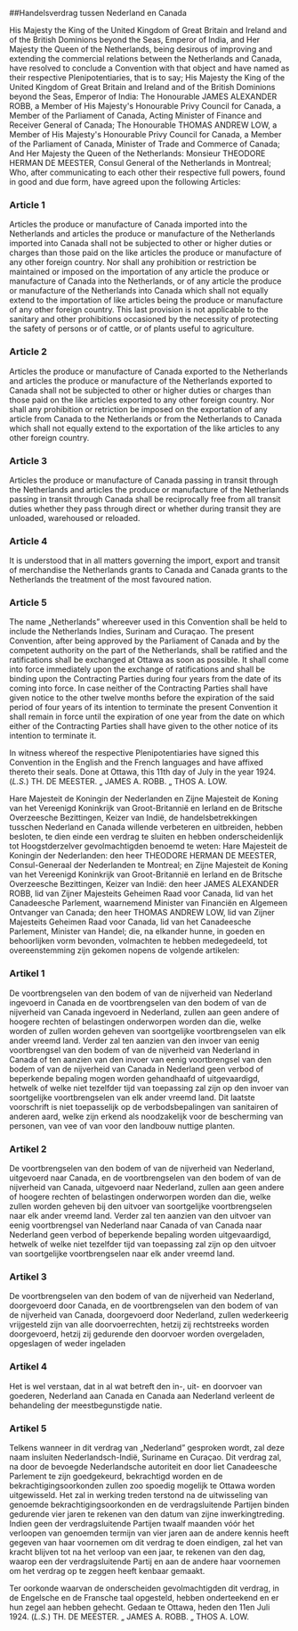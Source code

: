 <meta http-equiv='Content-Type' content='text/html; charset=utf-8' />

##Handelsverdrag tussen Nederland en Canada

His Majesty the King of the United Kingdom of Great Britain and Ireland and of the British Dominions beyond the Seas, Emperor of India, and Her Majesty the Queen of the Netherlands, being desirous of improving and extending the commercial relations between the Netherlands and Canada, have resolved to conclude a Convention with that object and have named as their respective Plenipotentiaries, that is to say; His Majesty the King of the United Kingdom of Great Britain and Ireland and of the British Dominions beyond the Seas, Emperor of India: The Honourable JAMES ALEXANDER ROBB, a Member of His Majesty's Honourable Privy Council for Canada, a Member of the Parliament of Canada, Acting Minister of Finance and Receiver General of Canada; The Honourable THOMAS ANDREW LOW, a Member of His Majesty's Honourable Privy Council for Canada, a Member of the Parliament of Canada, Minister of Trade and Commerce of Canada; And Her Majesty the Queen of the Netherlands: Monsieur THEODORE HERMAN DE MEESTER, Consul General of the Netherlands in Montreal;   Who, after communicating to each other their respective full powers, found in good and due form, have agreed upon the following Articles:    

### Article  1  

Articles the produce or manufacture of Canada imported into the Netherlands and articles the produce or manufacture of the Netherlands imported into Canada shall not be subjected to other or higher duties or charges than those paid on the like articles the produce or manufacture of any other foreign country. Nor shall any prohibition or restriction be maintained or imposed on the importation of any article the produce or manufacture of Canada into the Netherlands, or of any article the produce or manufacture of the Netherlands into Canada which shall not equally extend to the importation of like articles being the produce or manufacture of any other foreign country. This last provision is not applicable to the sanitary and other prohibitions occasioned by the necessity of protecting the safety of persons or of cattle, or of plants useful to agriculture.  

### Article  2  

Articles the produce or manufacture of Canada exported to the Netherlands and articles the produce or manufacture of the Netherlands exported to Canada shall not be subjected to other or higher duties or charges than those paid on the like articles exported to any other foreign country. Nor shall any prohibition or retriction be imposed on the exportation of any article from Canada to the Netherlands or from the Netherlands to Canada which shall not equally extend to the exportation of the like articles to any other foreign country.  

### Article  3  

Articles the produce or manufacture of Canada passing in transit through the Netherlands and articles the produce or manufacture of the Netherlands passing in transit through Canada shall be reciprocally free from all transit duties whether they pass through direct or whether during transit they are unloaded, warehoused or reloaded.  

### Article  4  

It is understood that in all matters governing the import, export and transit of merchandise the Netherlands grants to Canada and Canada grants to the Netherlands the treatment of the most favoured nation.  

### Article  5  

The name „Netherlands” whereever used in this Convention shall be held to include the Netherlands Indies, Surinam and Curaçao. The present Convention, after being approved by the Parliament of Canada and by the competent authority on the part of the Netherlands, shall be ratified and the ratifications shall be exchanged at Ottawa as soon as possible. It shall come into force immediately upon the exchange of ratifications and shall be binding upon the Contracting Parties during four years from the date of its coming into force. In case neither of the Contracting Parties shall have given notice to the other twelve months before the expiration of the said period of four years of its intention to terminate the present Convention it shall remain in force until the expiration of one year from the date on which either of the Contracting Parties shall have given to the other notice of its intention to terminate it.  

In witness whereof the respective Plenipotentiaries have signed this Convention in the English and the French languages and have affixed thereto their seals. Done at Ottawa, this 11th day of July in the year 1924. (*L.S.*) TH. DE MEESTER. „ JAMES A. ROBB. „ THOS A. LOW.  

Hare Majesteit de Koningin der Nederlanden en Zijne Majesteit de Koning van het Vereenigd Koninkrijk van Groot-Britannië en Ierland en de Britsche Overzeesche Bezittingen, Keizer van Indië, de handelsbetrekkingen tusschen Nederland en Canada willende verbeteren en uitbreiden, hebben besloten, te dien einde een verdrag te sluiten en hebben onderscheidenlijk tot Hoogstderzelver gevolmachtigden benoemd te weten: Hare Majesteit de Koningin der Nederlanden: den heer THEODORE HERMAN DE MEESTER, Consul-Generaal der Nederlanden te Montreal; en Zijne Majesteit de Koning van het Vereenigd Koninkrijk van Groot-Britannië en Ierland en de Britsche Overzeesche Bezittingen, Keizer van Indië: den heer JAMES ALEXANDER ROBB, lid van Zijner Majesteits Geheimen Raad voor Canada, lid van het Canadeesche Parlement, waarnemend Minister van Financiën en Algemeen Ontvanger van Canada; den heer THOMAS ANDREW LOW, lid van Zijner Majesteits Geheimen Raad voor Canada, lid van het Canadeesche Parlement, Minister van Handel;   die, na elkander hunne, in goeden en behoorlijken vorm bevonden, volmachten te hebben medegedeeld, tot overeenstemming zijn gekomen nopens de volgende artikelen:    

### Artikel  1  

De voortbrengselen van den bodem of van de nijverheid van Nederland ingevoerd in Canada en de voortbrengselen van den bodem of van de nijverheid van Canada ingevoerd in Nederland, zullen aan geen andere of hoogere rechten of belastingen onderworpen worden dan die, welke worden of zullen worden geheven van soortgelijke voortbrengselen van elk ander vreemd land. Verder zal ten aanzien van den invoer van eenig voortbrengsel van den bodem of van de nijverheid van Nederland in Canada of ten aanzien van den invoer van eenig voortbrengsel van den bodem of van de nijverheid van Canada in Nederland geen verbod of beperkende bepaling mogen worden gehandhaafd of uitgevaardigd, hetwelk of welke niet tezelfder tijd van toepassing zal zijn op den invoer van soortgelijke voortbrengselen van elk ander vreemd land. Dit laatste voorschrift is niet toepasselijk op de verbodsbepalingen van sanitairen of anderen aard, welke zijn erkend als noodzakelijk voor de bescherming van personen, van vee of van voor den landbouw nuttige planten.  

### Artikel  2  

De voortbrengselen van den bodem of van de nijverheid van Nederland, uitgevoerd naar Canada, en de voortbrengselen van den bodem of van de nijverheid van Canada, uitgevoerd naar Nederland, zullen aan geen andere of hoogere rechten of belastingen onderworpen worden dan die, welke zullen worden geheven bij den uitvoer van soortgelijke voortbrengselen naar elk ander vreemd land. Verder zal ten aanzien van den uitvoer van eenig voortbrengsel van Nederland naar Canada of van Canada naar Nederland geen verbod of beperkende bepaling worden uitgevaardigd, hetwelk of welke niet tezelfder tijd van toepassing zal zijn op den uitvoer van soortgelijke voortbrengselen naar elk ander vreemd land.  

### Artikel  3  

De voortbrengselen van den bodem of van de nijverheid van Nederland, doorgevoerd door Canada, en de voortbrengselen van den bodem of van de nijverheid van Canada, doorgevoerd door Nederland, zullen wederkeerig vrijgesteld zijn van alle doorvoerrechten, hetzij zij rechtstreeks worden doorgevoerd, hetzij zij gedurende den doorvoer worden overgeladen, opgeslagen of weder ingeladen  

### Artikel  4  

Het is wel verstaan, dat in al wat betreft den in-, uit- en doorvoer van goederen, Nederland aan Canada en Canada aan Nederland verleent de behandeling der meestbegunstigde natie.  

### Artikel  5  

Telkens wanneer in dit verdrag van „Nederland” gesproken wordt, zal deze naam insluiten Nederlandsch-Indië, Suriname en Curaçao. Dit verdrag zal, na door de bevoegde Nederlandsche autoriteit en door liet Canadeesche Parlement te zijn goedgekeurd, bekrachtigd worden en de bekrachtigingsoorkonden zullen zoo spoedig mogelijk te Ottawa worden uitgewisseld. Het zal in werking treden terstond na de uitwisseling van genoemde bekrachtigingsoorkonden en de verdragsluitende Partijen binden gedurende vier jaren te rekenen van den datum van zijne inwerkingtreding. Indien geen der verdragsluitende Partijen twaalf maanden vóór het verloopen van genoemden termijn van vier jaren aan de andere kennis heeft gegeven van haar voornemen om dit verdrag te doen eindigen, zal het van kracht blijven tot na het verloop van een jaar, te rekenen van den dag, waarop een der verdragsluitende Partij en aan de andere haar voornemen om het verdrag op te zeggen heeft kenbaar gemaakt.  

Ter oorkonde waarvan de onderscheiden gevolmachtigden dit verdrag, in de Engelsche en de Fransche taal opgesteld, hebben onderteekend en er hun zegel aan hebben gehecht. Gedaan te Ottawa, heden den 11en Juli 1924. (*L.S.*) TH. DE MEESTER. „ JAMES A. ROBB. „ THOS A. LOW.  

